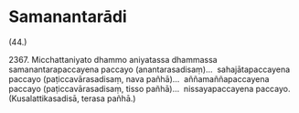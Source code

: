 # Samanantarādi

(44.)

2367\. Micchattaniyato dhammo aniyatassa dhammassa samanantarapaccayena paccayo (anantarasadisaṃ)…  sahajātapaccayena paccayo (paṭiccavārasadisaṃ, nava pañhā)…  aññamaññapaccayena paccayo (paṭiccavārasadisaṃ, tisso pañhā)…  nissayapaccayena paccayo. (Kusalattikasadisā, terasa pañhā.)
